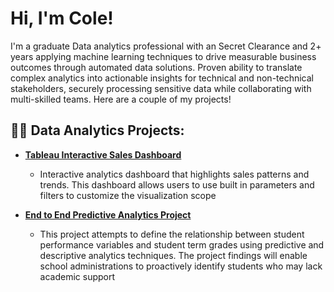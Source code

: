 <h1>Hi, I'm Cole! </h1>

<p> I'm a graduate Data analytics professional with an Secret Clearance and 2+ years applying machine learning techniques to drive measurable business outcomes through automated data solutions. Proven ability to translate complex analytics into actionable insights for technical and non-technical stakeholders, securely processing sensitive data while collaborating with multi-skilled teams. Here are a couple of my projects! </p>

<h2>👨‍💻 Data Analytics Projects:</h2>

- <b> <a href="https://public.tableau.com/app/profile/cole.weber/viz/DTSC600_FinalProject_ColeWeber/Dashboard1" target="_blank"> Tableau Interactive Sales Dashboard </a> </b>
  - <p> Interactive analytics dashboard that highlights sales patterns and trends. This dashboard allows users to use built in parameters and filters to customize the visualization scope </p>
- <b> [End to End Predictive Analytics Project](Complete_ML_Project.ipynb) </b>
  - <p> This project attempts to define the relationship between student performance variables and student term grades using predictive and descriptive analytics techniques. The project findings will enable school administrations to proactively identify students who may lack academic support  </p>
 

<!--
**joshmadakor1/joshmadakor1** is a ✨ _special_ ✨ repository because its `README.md` (this file) appears on your GitHub profile.


- <b> Sports Betting Project (ML + Data Scraping) </b>  
  - <p> Text </p>
- <b> Movie Review Text Sentiment Analysis (BERT Transfer Learning)</b>
  - <p> Text </p>
- <b> SQLite Database Design and ETL Query Project </b>
  - <p> Text </p> 

Here are some ideas to get you started:

- 🔭 I’m currently working on ...
- 🌱 I’m currently learning ...
- ⚡ Fun fact: ...
-->
